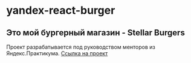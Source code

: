 # yandex-react-burger

## Это мой бургерный магазин - Stellar Burgers

Проект разрабатывается под руководством менторов из Яндекс.Практикума.
<a href="https://dumoh112.github.io/yandex-react-burger/">Ссылка на проект</a>